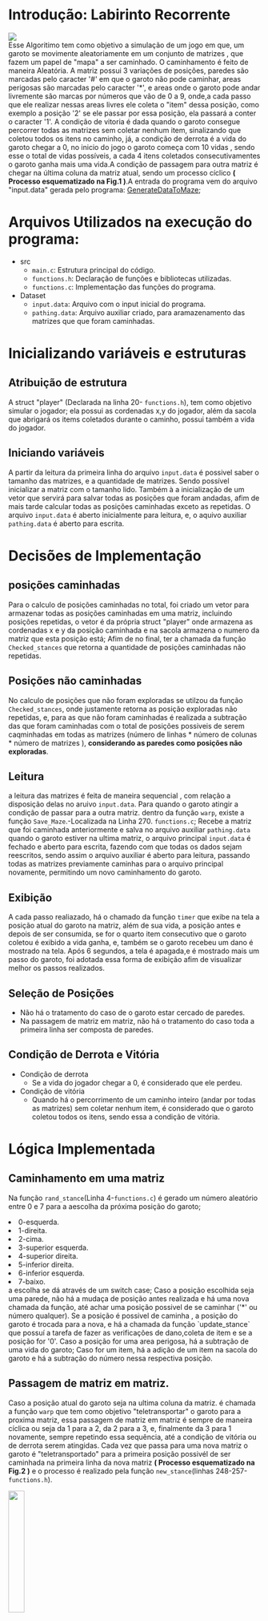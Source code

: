# Introdução: Labirinto Recorrente
<img align="center" src="https://img.shields.io/badge/C-00599C?style=for-the-badge&logo=c&logoColor=white"/> </br>
Esse Algoritimo tem como objetivo a simulação de um jogo em que, um garoto se movimente aleatoriamente em um conjunto de matrizes , que fazem um papel de "mapa" a ser caminhado. O caminhamento é feito de maneira Aleatória. A matriz possui 3 variações de posições, paredes são marcadas pelo caracter '#' em que o garoto não pode caminhar, areas perigosas são marcadas pelo caracter '*', e areas onde o garoto pode andar livremente são marcas por números que vão de 0 a 9, onde,a cada passo que ele realizar nessas areas livres ele coleta o "item" dessa posição, como exemplo a posição '2' se ele passar por essa posição, ela passará a conter o caracter '1'. A condição de vitoria é dada quando o garoto consegue percorrer todas as matrizes sem coletar nenhum item, sinalizando que coletou todos os itens no caminho, já, a condição de derrota é a vida do garoto chegar a 0, no inicio do jogo o garoto começa com 10 vidas , sendo esse o total de vidas possíveis, a cada 4 itens coletados consecutivamentes o garoto ganha mais uma vida.A condição de passagem para outra matriz é chegar na última coluna da matriz atual, sendo um processo cíclico **( Processo esquematizado na Fig.1 )**.A entrada do programa vem do arquivo "input.data" gerada pelo programa: <a href="https://github.com/mpiress/GenerateDataToMaze">GenerateDataToMaze</a>;</br>

# Arquivos Utilizados na execução do programa:
* src
  * ```main.c```: Estrutura principal do código.
  * ```functions.h```: Declaração de funções e bibliotecas utilizadas. 
  * ```functions.c```: Implementação das funções do programa.
* Dataset
  * ```input.data```: Arquivo com o input inicial do programa.
  * ```pathing.data```: Arquivo auxiliar criado, para aramazenamento das matrizes que que foram caminhadas.

# Inicializando variáveis e estruturas
## Atribuição de estrutura
A struct "player" (Declarada na linha 20- `functions.h`), tem como objetivo simular o jogador; ela possui as cordenadas x,y do jogador, além da sacola que abrigará os items coletados durante o caminho, possui também a vida do jogador.   
## Iniciando variáveis
A partir da leitura da primeira linha do arquivo ```input.data``` é possivel saber o tamanho das matrizes, e a quantidade de matrizes. Sendo possível inicializar a matriz com o tamanho lido. Também à a inicialização de um vetor que servirá para salvar todas as posições que foram andadas, afim de mais tarde calcular todas as posições caminhadas exceto as repetidas. O arquivo ```input.data``` é aberto inicialmente para leitura, e, o aquivo auxiliar ```pathing.data``` é aberto para escrita.
# Decisões de Implementação
## posições caminhadas
Para o calculo de posições caminhadas no total, foi criado um vetor para armazenar todas as posições caminhadas em uma matriz, incluindo posições repetidas, o vetor é da própria struct "player" onde armazena as cordenadas x e y da posição caminhada e na sacola armazena o numero da matriz que esta posição está; Afim de no final, ter a chamada da função `Checked_stances` que retorna a quantidade de posições caminhadas não repetidas.
## Posições não caminhadas
No calculo de posições que não foram exploradas se utilzou da função `Checked_stances`, onde justamente retorna as posição exploradas não repetidas, e, para as que não foram caminhadas é realizada a subtração das que foram caminhadas com o total de posições possiveis de serem caqminhadas em todas as matrizes (número de linhas * número de colunas * número de matrizes ), **considerando as paredes como posições não exploradas**. 
## Leitura
a leitura das matrizes é feita de maneira sequencial , com relação a disposição delas no aruivo `input.data`. Para quando o garoto atingir a condição de passar para a outra matriz. dentro da função `warp`, existe a função `Save_Maze`.-Localizada na Linha 270. `functions.c`;
Recebe a matriz que foi caminhada anteriormente e salva no arquivo auxiliar `pathing.data` quando o garoto estiver na ultima matriz, o arquivo principal `input.data` é fechado e aberto para escrita, fazendo com que todas os dados sejam reescritos, sendo assim o arquivo auxiliar é aberto para leitura, passando todas as matrizes previamente caminhas para o arquivo principal novamente, permitindo um novo caminhamento do garoto.
## Exibição
A cada passo realiazado, há o chamado da função `timer` que exibe na tela a posição atual do garoto na matriz, além de sua vida, a posição antes e depois de ser consumida, se for o quarto item consecutivo que o garoto coletou é exibido a vida ganha, e, também se o garoto recebeu um dano é mostrado na tela. Após 6 segundos, a tela é apagada,e é mostrado mais um passo do garoto, foi adotada essa forma de exibição afim de visualizar melhor os passos realizados.
## Seleção de Posições
* Não há o tratamento do caso de o garoto estar cercado de paredes.
* Na passagem de matriz em matriz, não há o tratamento do caso toda a primeira linha ser composta de paredes.
## Condição de Derrota e Vitória
* Condição de derrota
  * Se a vida do jogador chegar a 0, é considerado que ele perdeu.
* Condição de vitória
  * Quando há o percorrimento de um caminho inteiro (andar por todas as matrizes) sem coletar nenhum item, é considerado que o garoto coletou todos os itens, sendo essa a condição de vitória.

# Lógica Implementada
## Caminhamento em uma matriz 
Na função `rand_stance`(Linha 4-```functions.c```) é gerado um número aleatório entre 0 e 7 para a aescolha da próxima posição do garoto;
<li>0-esquerda.</li>
<li>1-direita.</li>
<li>2-cima.</li>
<li>3-superior esquerda.</li>
<li>4-superior direita.</li>
<li>5-inferior direita.</li>
<li>6-inferior esquerda.</li>
<li>7-baixo.</li>
a escolha se dá através de um switch case;  Caso a posição escolhida seja uma parede, não há a mudaça de posição antes realizada e há uma nova chamada da função, até achar uma posição possivel de se caminhar ('*' ou número qualquer). Se a posição é possivel de caminha , a posição do garoto é trocada para a nova, e há a chamada da função `update_stance` que possuí a tarefa de fazer as verificações de dano,coleta de item e se a posição for '0'. Caso a posição for uma area perigosa, há a subtração de uma vida do garoto; Caso for um item, há a adição de um item na sacola do garoto e há a subtração do número nessa respectiva posição.</br>

## Passagem de matriz em matriz.
Caso a posição atual do garoto seja na ultima coluna da matriz. é chamada a função `warp` que tem como objetivo "teletransportar" o garoto para a proxima matriz, essa passagem de matriz em matriz é sempre de maneira cíclica ou seja da 1 para a 2, da 2 para a 3, e, finalmente da 3 para 1 novamente, sempre repetindo essa sequência, até a condição de vitória ou de derrota serem atingidas. Cada vez que passa para uma nova matriz o garoto é  "teletransportado" para a primeira posição possivél de ser caminhada na primeira linha da nova matriz **( Processo esquematizado na Fig.2 )** e o processo é realizado pela função `new_stance`(linhas 248-257-`functions.h`).</br>


<img src="img/Fig.1.png" width="25%"></br>

### Matriz em Matriz(Fig.1)

<img src="img/fIG.2.png" width="18%"></br>

### Matriz em Matriz(Fig.2)

## Calculo dos status finais do jogador
* Perigos totais enfrentados.
  * A cada perigo, que o garoto enfrenta, a um incremento em uma variavel inteira, que contabiliza o total de perigos enfrentados, no final é impresso na tela o valor dessa variavel.
* Quantidade de itens coletados
  * Para descobrir esse valor, basta ver a quantia que está dentro da sacola do jogador.
* Posições caminhadas e não caminhadas, já foram especificadas no tópico: <u>Decisões de Implementação</u>

# Resultados
Ao atingir ou a condição de vitória ou a condição de derrota, será impresso na tela os status do garoto, com os seguintes resultados:
Logo acima da impressão dos status é dito se o garoto venceu ou perdeu.
* Perigos totais enfrentados.
* Quantidade de itens coletados
* Número total de posições caminhadas (não repetidas).
* Número total de posições não caminhadas.

# Exemplo de execução
Para esse exemplo, A função `timer` foi desativada, afim de minimizar o tempo gasto na impressão de passo a passo.**será mostrado os status do jogador**, Como exemplo de entrada , possuimos 4 matrizes de tamanho 3x3 no arquivo `input.data`.
## Entrada.
*input.data*
| 3 | 3 | 4 |
|---|---|---|
| * | # | * |
| 5 | 2 | # |
| * | * | 2 |
|   |   |   |
| 4 | * | * |
| * | # | * |
| 2 | # | 3 |
|   |   |   |
| 2 | 4 | * |
| 4 | 1 | * |
| 2 | * | * |
|   |   |   |
| # | # | 4 |
| 4 | * | * |
| 5 | 2 | 3 |
## Saída.
<div>
Exemplo de saida.1:</br>
<img src="img/exemplo_execut1.png" width="40%">
</div>
<div>
Exemplo de saida.2:</br>
<img src="img/exemplo_execut2.png" width="40%">
</div>
<div>
Exemplo de saida.3:</br>
<img src="img/exemplo_execut3.png" width="40%">
</div>

# Conclusões
## Analise de Resultados.
Como foi possível analisar nos *Exemplos de saída* , o garoto perdeu em todos os casos exemplo. O que nos leva a conclusão que a maneira de caminhar aleatoriamente sobre a matriz não é eficaz, uma vez que a condição de vitoria é raramente atingida. Comparando com o último trabalho realizado: <a href="https://github.com/joaopedrofreitas/Greedy-Algorithm">Greedy Algorithm</a>, com a forma aleatória de percorrimento não é possivel traçar padrões, uma vez que, a cada execução há novos resultados para uma mesma base de dados, dependendo do fator "sorte" para a obtenção de um resultado satisfatório (condição de vitoria). Levando isso em conta, comparando com trabalhos realizados anteriormente, a maneira aleatória de percorrimento é extremamente ineficaz, dependendo do acaso para obtenção de um resultado satisfatório.
## Análise de custo computacional.
Como foi dito, para uma mesma base de dados, a cada execução, obtemnos um resultado diferente.E, na maioria dos resultados não conseguiremos a condição de vitoria.Para a estimativa do custo computacional, podemos estipular casos onde, todos os valores gerados aleatoriamente pela função `rand_stance` vão para a direita ou para diagona inferior direita. Porém, no caso de uma execução padrão, onde a chance do valor aleatorio ser o mesmo sempre, é ínfima, é impossivel analisar um custo computacional, para todo o programa.

# Compilção e Execução
<p>
    <i>Este código possui um arquivo Makefile que facilita a compilação e execução do programa</br>As diretrizes de execução deste
    Make file são:<i>
    <table border="1">
      <tr><td><u>make clean</u></td> <td>Apaga a última compilação realizada contida na pasta build</td></tr>
      <tr><td><u>make</u></td> <td>Executa a compilação do programa utilizando o gcc, e o resultado vai para a pasta build.</td></tr>
      <tr><td><u>make run</u></td> <td>Executa o programa da pasta build após o programa já estar compilado </td></tr>
    </table>
    <i>Para a execução do programa utilize <u>make</u> para realizar a compilação e logo após utilize <u>make run</u> para executar o programa</i>
</p>

# Referencias
CORMEN, Thomas H. et al. Algoritmos: Teoria e Prática. 3. ed. Rio de Janeiro: Elsevier, 2012. Capítulo 5.

# Autor
E-mail: joaopedrofdpd2205@gmail.com</br>
3° Período-2023-Engenharia de Computação-CEFET-MG